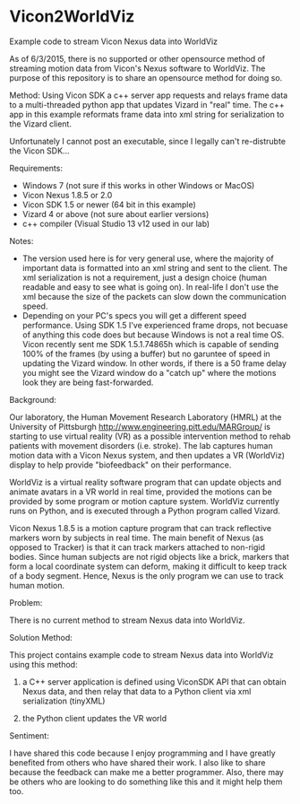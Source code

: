 # Vicon2WorldViz
Example code to stream Vicon Nexus data into WorldViz

As of 6/3/2015, there is no supported or other opensource method of streaming motion data from Vicon's Nexus software to WorldViz. The purpose of this repository is to share an opensource method for doing so.

Method:
  Using Vicon SDK a c++ server app requests and relays frame data to a multi-threaded python app that updates Vizard in "real" time. The c++ app in this example reformats frame data into xml string for serialization to the Vizard client. 
  
Unfortunately I cannot post an executable, since I legally can't re-distrubte the Vicon SDK...
  
Requirements:
  - Windows 7 (not sure if this works in other Windows or MacOS)
  - Vicon Nexus 1.8.5 or 2.0
  - Vicon SDK 1.5 or newer (64 bit in this example)
  - Vizard 4 or above (not sure about earlier versions)
  - c++ compiler (Visual Studio 13 v12 used in our lab)

Notes:
  - The version used here is for very general use, where the majority of important data is formatted into an xml string and sent to the client. The xml serialization is not a requirement, just a design choice (human readable and easy to see what is going on). In real-life I don't use the xml because the size of the packets can slow down the communication speed. 
  - Depending on your PC's specs you will get a different speed performance. Using SDK 1.5 I've experienced frame drops, not becuase of anything this code does but because Windows is not a real time OS. Vicon recently sent me SDK 1.5.1.74865h which is capable of sending 100% of the frames (by using a buffer) but no garuntee of speed in updating the Vizard window. In other words, if there is a 50 frame delay you might see the Vizard window do a "catch up" where the motions look they are being fast-forwarded. 

Background:

  Our laboratory, the Human Movement Research Laboratory (HMRL) at the University of Pittsburgh http://www.engineering.pitt.edu/MARGroup/ is starting to use virtual reality (VR) as a possible intervention method to rehab patients with movement disorders (i.e. stroke). The lab captures human motion data with a Vicon Nexus system, and then updates a VR (WorldViz) display to help provide "biofeedback" on their performance. 

  WorldViz is a virtual reality software program that can update objects and animate avatars in a VR world in real time, provided the motions can be provided by some program or motion capture system. WorldViz currently runs on Python, and is executed through a Python program called Vizard. 
  
  Vicon Nexus 1.8.5 is a motion capture program that can track reflective markers worn by subjects in real time. The main benefit of Nexus (as opposed to Tracker) is that it can track markers attached to non-rigid bodies. Since human subjects are not rigid objects like a brick, markers that form a local coordinate system can deform, making it difficult to keep track of a body segment. Hence, Nexus is the only program we can use to track human motion.
  
Problem:
  
  There is no current method to stream Nexus data into WorldViz. 
  
Solution Method:

  This project contains example code to stream Nexus data into WorldViz using this method:
  
  1) a C++ server application is defined using ViconSDK API that can obtain Nexus data, and then relay that data to a Python client via xml serialization (tinyXML)
  
  2) the Python client updates the VR world
  

  
Sentiment:

  I have shared this code because I enjoy programming and I have greatly benefited from others who have shared their work. I also like to share because the feedback can make me a better programmer. Also, there may be others who are looking to do something like this and it might help them too.
  
